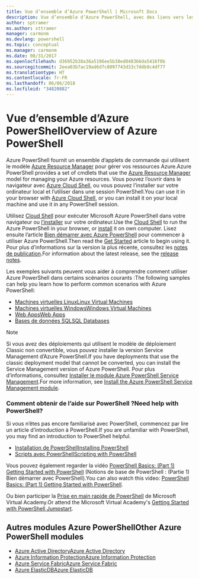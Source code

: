 ```yaml
---
title: Vue d’ensemble d’Azure PowerShell | Microsoft Docs
description: Vue d’ensemble d’Azure PowerShell, avec des liens vers les procédures d’installation et de configuration.
author: sptramer
ms.author: sttramer
manager: carmonm
ms.devlang: powershell
ms.topic: conceptual
ms.manager: carmonm
ms.date: 08/31/2017
ms.openlocfilehash: d36952b38a36a5196ee5b38ed048366da5416f0b
ms.sourcegitcommit: 2eea03b7ac19ad6d7c8097743d33c7ddb9c4df77
ms.translationtype: HT
ms.contentlocale: fr-FR
ms.lasthandoff: 06/06/2018
ms.locfileid: "34820882"
---
```

# <a name="overview-of-azure-powershell"></a><span data-ttu-id="c9955-103">Vue d’ensemble d’Azure PowerShell</span><span class="sxs-lookup"><span data-stu-id="c9955-103">Overview of Azure PowerShell</span></span>

<span data-ttu-id="c9955-104">Azure PowerShell fournit un ensemble d’applets de commande qui utilisent le modèle [Azure Resource Manager](/azure/azure-resource-manager/resource-group-overview) pour gérer vos ressources Azure.</span><span class="sxs-lookup"><span data-stu-id="c9955-104">Azure PowerShell provides a set of cmdlets that use the [Azure Resource Manager](/azure/azure-resource-manager/resource-group-overview) model for managing your Azure resources.</span></span> <span data-ttu-id="c9955-105">Vous pouvez l’ouvrir dans le navigateur avec [Azure Cloud Shell](/azure/cloud-shell/overview), ou vous pouvez l’installer sur votre ordinateur local et l’utiliser dans une session PowerShell.</span><span class="sxs-lookup"><span data-stu-id="c9955-105">You can use it in your browser with [Azure Cloud Shell](/azure/cloud-shell/overview), or you can install it on your local machine and use it in any PowerShell session.</span></span>

<span data-ttu-id="c9955-106">Utilisez [Cloud Shell](/azure/cloud-shell/overview) pour exécuter Microsoft Azure PowerShell dans votre navigateur ou [l’installer](install-azurerm-ps.md) sur votre ordinateur.</span><span class="sxs-lookup"><span data-stu-id="c9955-106">Use the [Cloud Shell](/azure/cloud-shell/overview) to run the Azure PowerShell in your browser, or [install](install-azurerm-ps.md) it on own computer.</span></span> <span data-ttu-id="c9955-107">Lisez ensuite l’article [Bien démarrer avec Azure PowerShell](get-started-azureps.md) pour commencer à utiliser Azure PowerShell.</span><span class="sxs-lookup"><span data-stu-id="c9955-107">Then read the [Get Started](get-started-azureps.md) article to begin using it.</span></span> <span data-ttu-id="c9955-108">Pour plus d’informations sur la version la plus récente, consultez les [notes de publication](release-notes-azureps.md).</span><span class="sxs-lookup"><span data-stu-id="c9955-108">For information about the latest release, see the [release notes](release-notes-azureps.md).</span></span>

<span data-ttu-id="c9955-109">Les exemples suivants peuvent vous aider à comprendre comment utiliser Azure PowerShell dans certains scénarios courants :</span><span class="sxs-lookup"><span data-stu-id="c9955-109">The following samples can help you learn how to perform common scenarios with Azure PowerShell:</span></span>

* [<span data-ttu-id="c9955-110">Machines virtuelles Linux</span><span class="sxs-lookup"><span data-stu-id="c9955-110">Linux Virtual Machines</span></span>](/azure/virtual-machines/virtual-machines-linux-powershell-samples?toc=/powershell/azure/toc.json)
* [<span data-ttu-id="c9955-111">Machines virtuelles Windows</span><span class="sxs-lookup"><span data-stu-id="c9955-111">Windows Virtual Machines</span></span>](/azure/virtual-machines/virtual-machines-windows-powershell-samples?toc=/powershell/azure/toc.json)
* [<span data-ttu-id="c9955-112">Web Apps</span><span class="sxs-lookup"><span data-stu-id="c9955-112">Web Apps</span></span>](/azure/app-service-web/app-service-powershell-samples?toc=/powershell/azure/toc.json)
* [<span data-ttu-id="c9955-113">Bases de données SQL</span><span class="sxs-lookup"><span data-stu-id="c9955-113">SQL Databases</span></span>](/azure/sql-database/sql-database-powershell-samples?toc=/powershell/azure/toc.json)

> [!NOTE]
> <span data-ttu-id="c9955-114">Si vous avez des déploiements qui utilisent le modèle de déploiement Classic non convertible, vous pouvez installer la version Service Management d’Azure PowerShell.</span><span class="sxs-lookup"><span data-stu-id="c9955-114">If you have deployments that use the classic deployment model that cannot be converted, you can install the Service Management version of Azure PowerShell.</span></span> <span data-ttu-id="c9955-115">Pour plus d’informations, consultez [Installer le module Azure PowerShell Service Management](/powershell/azure/servicemanagement/install-azure-ps).</span><span class="sxs-lookup"><span data-stu-id="c9955-115">For more information, see [Install the Azure PowerShell Service Management module](/powershell/azure/servicemanagement/install-azure-ps).</span></span>


### <a name="need-help-with-powershell"></a><span data-ttu-id="c9955-116">Comment obtenir de l’aide sur PowerShell ?</span><span class="sxs-lookup"><span data-stu-id="c9955-116">Need help with PowerShell?</span></span>

<span data-ttu-id="c9955-117">Si vous n’êtes pas encore familiarisé avec PowerShell, commencez par lire un article d’introduction à PowerShell.</span><span class="sxs-lookup"><span data-stu-id="c9955-117">If you are unfamiliar with PowerShell, you may find an introduction to PowerShell helpful.</span></span>

* [<span data-ttu-id="c9955-118">Installation de PowerShell</span><span class="sxs-lookup"><span data-stu-id="c9955-118">Installing PowerShell</span></span>](/powershell/scripting/installing-windows-powershell)
* [<span data-ttu-id="c9955-119">Scripts avec PowerShell</span><span class="sxs-lookup"><span data-stu-id="c9955-119">Scripting with PowerShell</span></span>](/powershell/scripting/scripting-with-windows-powershell)

<span data-ttu-id="c9955-120">Vous pouvez également regarder la vidéo [PowerShell Basics: (Part 1) Getting Started with PowerShell](https://channel9.msdn.com/Blogs/Taste-of-Premier/PowerShellBasicsPart1) (Notions de base de PowerShell : (Partie 1) Bien démarrer avec PowerShell).</span><span class="sxs-lookup"><span data-stu-id="c9955-120">You can also watch this video: [PowerShell Basics: (Part 1) Getting Started with PowerShell](https://channel9.msdn.com/Blogs/Taste-of-Premier/PowerShellBasicsPart1).</span></span>

<span data-ttu-id="c9955-121">Ou bien participer la [Prise en main rapide de PowerShell](https://mva.microsoft.com/liveevents/powershell-jumpstart) de Microsoft Virtual Academy.</span><span class="sxs-lookup"><span data-stu-id="c9955-121">Or attend the Microsoft Virtual Academy's [Getting Started with PowerShell Jumpstart](https://mva.microsoft.com/liveevents/powershell-jumpstart).</span></span>

## <a name="other-azure-powershell-modules"></a><span data-ttu-id="c9955-122">Autres modules Azure PowerShell</span><span class="sxs-lookup"><span data-stu-id="c9955-122">Other Azure PowerShell modules</span></span>

* [<span data-ttu-id="c9955-123">Azure Active Directory</span><span class="sxs-lookup"><span data-stu-id="c9955-123">Azure Active Directory</span></span>](/powershell/azure/active-directory/)
* [<span data-ttu-id="c9955-124">Azure Information Protection</span><span class="sxs-lookup"><span data-stu-id="c9955-124">Azure Information Protection</span></span>](/powershell/azure/aip/)
* [<span data-ttu-id="c9955-125">Azure Service Fabric</span><span class="sxs-lookup"><span data-stu-id="c9955-125">Azure Service Fabric</span></span>](/powershell/azure/service-fabric/)
* [<span data-ttu-id="c9955-126">Azure ElasticDB</span><span class="sxs-lookup"><span data-stu-id="c9955-126">Azure ElasticDB</span></span>](/powershell/azure/elasticdbjobs/)
